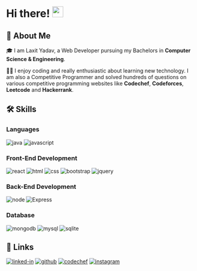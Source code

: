 # Hi there! <img src="https://media.giphy.com/media/hvRJCLFzcasrR4ia7z/giphy.gif" width="29px">

## 🚀 About Me

🎓 I am Laxit Yadav, a Web Developer pursuing my Bachelors in **Computer Science & Engineering**.

👨‍💻 I enjoy coding and really enthusiastic about learning new technology. I am also a Competitive Programmer and solved hundreds of questions on various competitive programming websites like **Codechef**, **Codeforces**, **Leetcode** and **Hackerrank**.


## 🛠️ Skills

### Languages

![java](https://img.shields.io/badge/Java-007396?style=for-the-badge&logo=java&logoColor=white)
![javascript](https://img.shields.io/badge/JavaScript-323330?style=for-the-badge&logo=javascript&logoColor=F7DF1E)

### Front-End Development

![react](https://img.shields.io/badge/React-20232A?style=for-the-badge&logo=react&logoColor=61DAFB)
![html](https://img.shields.io/badge/HTML5-E34F26?style=for-the-badge&logo=html5&logoColor=white)
![css](https://img.shields.io/badge/CSS3-1572B6?style=for-the-badge&logo=css3&logoColor=white)
![bootstrap](https://img.shields.io/badge/Bootstrap-563D7C?style=for-the-badge&logo=bootstrap&logoColor=white)
![jquery](https://img.shields.io/badge/jQuery-0769AD?style=for-the-badge&logo=jquery&logoColor=white)
<!-- ![redux](https://img.shields.io/badge/Redux-593D88?style=for-the-badge&logo=redux&logoColor=white) -->

### Back-End Development

![node](https://img.shields.io/badge/Node.js-339933?style=for-the-badge&logo=node-dot-js&logoColor=white)
![Express](https://img.shields.io/badge/Express.js-092E20?style=for-the-badge&logo=express&logoColor=white)

### Database

![mongodb](https://img.shields.io/badge/MongoDB-47A248?style=for-the-badge&logo=mongodb&logoColor=white)
![mysql](https://img.shields.io/badge/MySQL-00000F?style=for-the-badge&logo=mysql&logoColor=white)
![sqlite](https://img.shields.io/badge/SQLite-07405E?style=for-the-badge&logo=sqlite&logoColor=white)

## 🔗 Links

[![linked-in](https://img.shields.io/badge/Linked_In-0077B5?style=for-the-badge&logo=LinkedIn&logoColor=white)](https://www.linkedin.com/in/laxit-yadav-85a922172/)
[![github](https://img.shields.io/badge/GitHub-000000?style=for-the-badge&logo=GitHub&logoColor=white)](https://github.com/laxityadav)
[![codechef](https://img.shields.io/badge/Codechef-570803?style=for-the-badge&logo=codechef&logoColor=white)](https://www.codechef.com/users/laxit_y)
[![instagram](https://img.shields.io/badge/Instagram-E4405F?style=for-the-badge&logo=instagram&logoColor=white)](https://www.instagram.com/laxit98/)
